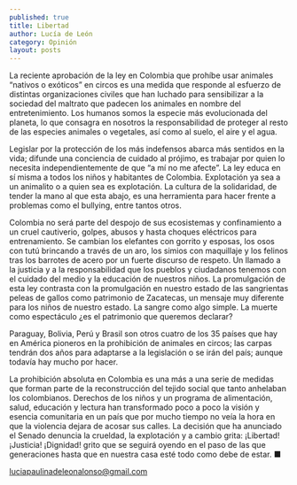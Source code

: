 ```yaml
---
published: true
title: Libertad
author: Lucía de León
category: Opinión
layout: posts
---
```


La reciente aprobación de la ley en Colombia que prohíbe usar animales “nativos o exóticos” en circos es una medida que responde al esfuerzo de distintas organizaciones civiles que han luchado para sensibilizar a la sociedad del maltrato que padecen los animales en nombre del entretenimiento.
Los humanos somos la especie más evolucionada del planeta, lo que consagra en nosotros la responsabilidad de proteger al resto de las especies animales o vegetales, así como al suelo, el aire y el agua. 

Legislar por la protección de los más indefensos abarca más sentidos en la vida; difunde una conciencia de cuidado al prójimo, es trabajar por quien lo necesita independientemente de que “a mí no me afecte”. 
La ley educa en sí misma a todos los niños y habitantes de Colombia. Explotación ya sea a un animalito o a quien sea es explotación. La cultura de la solidaridad, de tender la mano al que esta abajo, es una herramienta para hacer frente a problemas como el bullying, entre tantos otros.

Colombia no será parte del despojo de sus ecosistemas y confinamiento a un cruel cautiverio, golpes, abusos y hasta choques eléctricos para entrenamiento. Se cambian los elefantes con gorrito y esposas, los osos con tutú brincando a través de un aro, los simios con maquillaje y los felinos tras los barrotes de acero por un fuerte discurso de respeto. Un llamado a la justicia y a la responsabilidad que los pueblos y ciudadanos tenemos con el cuidado del medio y la educación de nuestros niños.
La promulgación de esta ley contrasta con la promulgación en nuestro estado de las sangrientas peleas de gallos como patrimonio de Zacatecas, un mensaje muy diferente para los niños de nuestro estado. La sangre como algo simple. La muerte como espectáculo ¿es el patrimonio que queremos declarar?

Paraguay, Bolivia, Perú y Brasil son otros cuatro de los 35 países que hay en América pioneros en la prohibición de animales en circos; las carpas tendrán dos años para adaptarse a la legislación o se irán del país; aunque todavía hay mucho por hacer. 

La prohibición absoluta en Colombia es una más a una serie de medidas que forman parte de la reconstrucción del tejido social que tanto anhelaban los colombianos. Derechos de los niños y un programa de alimentación, salud, educación y lectura han transformado poco a poco la visión y esencia comunitaria en un país que por mucho tiempo no veía la hora en que la violencia dejara de acosar sus calles.
La decisión que ha anunciado el Senado denuncia la crueldad, la explotación y a cambio grita: ¡Libertad! ¡Justicia! ¡Dignidad! grito que se seguirá oyendo en el paso de las que generaciones hasta que en nuestra casa esté todo como debe de estar. ■

luciapaulinadeleonalonso@gmail.com
